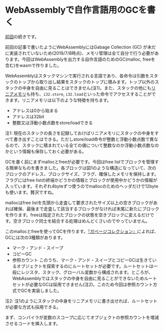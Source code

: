 # WebAssemblyで自作言語用のGCを書く

[前回](http://a-kawashiro.hatenablog.com/entry/2018/10/31/211424)の続きです。

前回の記事で書いたようにWebAssemblyにはGabage Collection (GC) が未だに実装されていないため(2019/7/8時点)、メモリ管理は全て自分で行う必要があります。今回はWebAssemblyを出力する自作言語のためのGC(malloc, freeを含む)をwasmで作りました。

WebAssemblyはスタックマシンで実行される言語であり、各命令は引数をスタックのトップから取り出し結果をスタックのトップに積みます。トップ以外のスタックの中身を自由に見ることはできません(注1)。また、スタックの他にも[リニアメモリ](https://webassembly.org/docs/semantics/#linear-memory)も持ち、`i32.store`, `i32.load`といった命令でアクセスすることができます。リニアメモリは以下のような特徴を持ちます。
- アドレスは0から始まる
- アドレスは32bit
- 整数又は浮動小数点数をstore/loadできる

注1: 現在のスタックの長さを記録しておけばリニアメモリにスタックの中身をすべて書き出すことはできる。ただしstore/load命令が整数と浮動小数点数で異なるので、スタックに積まれている全ての値について整数なのか浮動小数点数なのかという情報も保存しておく必要がある。

GCを書く前にまずmallocとfreeが必要です。今回はfree listでブロックを管理する簡単なものを書きました。各ブロックは図1のような構造になっていて、次のブロックのアドレス、ブロックサイズ、フラグ、確保したメモリを保持します。フラグにはfree listの終端かどうかの情報とブロックが使用中かどうかの情報が入っています。それぞれ4byteずつ使うのでmallocのためのヘッダだけで12byteも使います。贅沢ですね。

mallocはfree listを先頭から走査して要求されたサイズ以上の空きブロックがあれば確保、最後まで走査して該当するブロックがなければ末尾に新たにブロックを作ります。freeは指定されたブロックの状態を空きブロックに変えるだけです。空きブロック同士を結合する処理はめんどくさいのでやっていません。

このmallocとfreeを使ってGCを作ります。[『ガベージコレクション』](https://www.amazon.co.jp/dp/B01CYDGUT0/ref=dp-kindle-redirect?_encoding=UTF8&btkr=1)によれば、GCには次の3種類があります。
- マーク・アンド・スイープ
- コピーGC
- 参照カウント
このうち、マーク・アンド・スイープとコピーGCは生きているオブジェクトを探索するのにルートセットが必要です。ルートセットは一般にレジスタ、スタック、グローバル変数から構成されます。ところが、WebAssemblyではスタックの中身を自由に見ることができないためルートセットが必要なGCは採用できません(注2)。このため今回は参照カウント方式でGCを実装しました。 

注2: 注1のようにスタックの中身をリニアメモリに書き出せれば、ルートセットが必要な方式も採用できる。

まず、コンパイラが変数のスコープに応じてオブジェクトの参照カウントを増減させるコードを挿入します。
